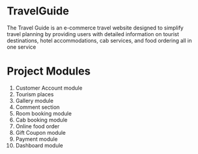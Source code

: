 # TravelGuide
The Travel Guide is an e-commerce travel website designed to simplify travel
planning by providing users with detailed information on tourist destinations, hotel accommodations, cab services, and food ordering all in one service
# Project Modules
1. Customer Account module
2. Tourism places
3. Gallery module
4. Comment section
5. Room booking module
6. Cab booking module
7. Online food order
8. Gift Coupon module
9. Payment module
10. Dashboard module
